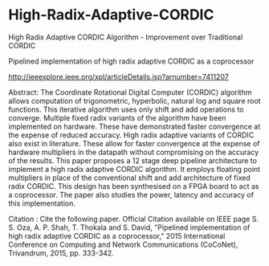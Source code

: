# High-Radix-Adaptive-CORDIC
High Radix Adaptive CORDIC Algorithm - Improvement over Traditional CORDIC


Pipelined implementation of high radix adaptive CORDIC as a coprocessor

http://ieeexplore.ieee.org/xpl/articleDetails.jsp?arnumber=7411207 

Abstract: The Coordinate Rotational Digital Computer (CORDIC) algorithm allows computation of trigonometric, hyperbolic, natural log and square root functions. This iterative algorithm uses only shift and add operations to converge. Multiple fixed radix variants of the algorithm have been implemented on hardware. These have demonstrated faster convergence at the expense of reduced accuracy. High radix adaptive variants of CORDIC also exist in literature. These allow for faster convergence at the expense of hardware multipliers in the datapath without compromising on the accuracy of the results. This paper proposes a 12 stage deep pipeline architecture to implement a high radix adaptive CORDIC algorithm. It employs floating point multipliers in place of the conventional shift and add architecture of fixed radix CORDIC. This design has been synthesised on a FPGA board to act as a coprocessor. The paper also studies the power, latency and accuracy of this implementation.

Citation : Cite the following paper. Official Citation available on IEEE page
S. S. Oza, A. P. Shah, T. Thokala and S. David, "Pipelined implementation of high radix adaptive CORDIC as a coprocessor," 2015 International Conference on Computing and Network Communications (CoCoNet), Trivandrum, 2015, pp. 333-342.
